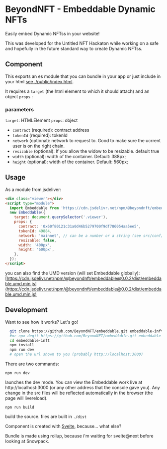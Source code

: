 # BeyondNFT - Embeddable Dynamic NFTs

Easily embed Dynamic NFTss in your website!

This was developed for the Untitled NFT Hackaton while working on a safe and hopefully in the future standard way to create Dynamic NFTss.

## Component

This exports an es module that you can bundle in your app or just include in your html [see ./public/index.html](./public/index.html).

It requires a `target` (the html element to which it should attach) and an object `props` :

### parameters
`target`: HTMLElement
`props`: object
 - `contract` (required): contract address
 - `tokenId` (required): tokenId
 - `network` (optional): network to request to. Good to make sure the ucrrent user is on the right chain.
 - `resizable` (optional): If you allow the widow to be resizable. default true
 - `width` (optional): width of the container. Default: 388px;
 - `height` (optional): width of the container. Default: 560px;


## Usage

As a module from jsdeliver:

```html
<div class="viewer"></div>
<script type="module">
  import Embeddable from 'https://cdn.jsdelivr.net/npm/@beyondnft/embeddable@0.0.2/dist/embeddable.es.min.js';
  new Embeddable({
    target: document.querySelector('.viewer'),
    props: {
      contract: '0x60f80121c31a0d46b5279700f9df786054aa5ee5',
      tokenId: 49884,
      network: 'mainnet', // can be a number or a string (see src/conf/networks.js)
      resizable: false,
      width: '400px',
      height: '600px',
    },
  });
</script>
```

you can also find the UMD version (will set Embeddable globally): [https://cdn.jsdelivr.net/npm/@beyondnft/embeddable@0.0.2/dist/embeddable.umd.min.js](https://cdn.jsdelivr.net/npm/@beyondnft/embeddable@0.0.2/dist/embeddable.umd.min.js)


## Development

Want to see how it works? Let's go!

```bash
  git clone https://github.com/BeyondNFT/embeddable.git embeddable-inft
  #or npx degit https://github.com/BeyondNFT/embeddable.git embeddable-inft
  cd embeddable-inft
  npm install
  npm run dev
  # open the url shown to you (probably http://localhost:3000)
```

There are two commands:

`npm run dev`

launches the dev mode. You can view the Embeddable work live at http://localhost:3000 (or any other address that the console gave you).
Any change in the src files will be reflected automatically in the browser (the page will livereload).

`npm run build`

build the source. files are built in `./dist`


Component is created with [Svelte](https://svelte/dev), because... what else?

Bundle is made using rollup, because i'm waiting for svelte@next before looking at Snowpack.

